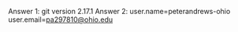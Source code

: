 Answer 1: git version 2.17.1
Answer 2: user.name=peterandrews-ohio
	  user.email=pa297810@ohio.edu

